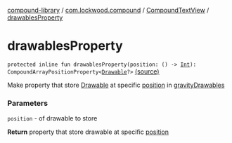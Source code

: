 [compound-library](../../index.md) / [com.lockwood.compound](../index.md) / [CompoundTextView](index.md) / [drawablesProperty](./drawables-property.md)

# drawablesProperty

`protected inline fun drawablesProperty(position: () -> `[`Int`](https://kotlinlang.org/api/latest/jvm/stdlib/kotlin/-int/index.html)`): CompoundArrayPositionProperty<`[`Drawable`](https://developer.android.com/reference/android/graphics/drawable/Drawable.html)`?>` [(source)](https://github.com/lndmflngs/compound-text-view/tree/master/compound-library/src/main/java/com/lockwood/compound/CompoundTextView.kt#L1058)

Make property that store [Drawable](https://developer.android.com/reference/android/graphics/drawable/Drawable.html) at specific [position](drawables-property.md#com.lockwood.compound.CompoundTextView$drawablesProperty(kotlin.Function0((kotlin.Int)))/position) in [gravityDrawables](gravity-drawables.md)

### Parameters

`position` - of drawable to store

**Return**
property that store drawable at specific [position](drawables-property.md#com.lockwood.compound.CompoundTextView$drawablesProperty(kotlin.Function0((kotlin.Int)))/position)

